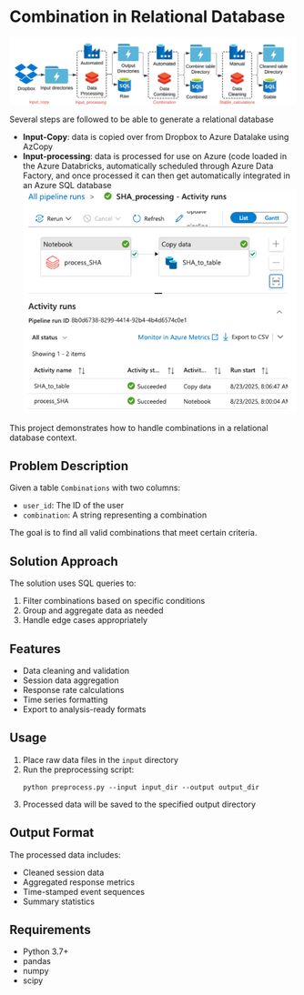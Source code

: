 
# Combination in Relational Database

![Figure 4](Figure%204.jpeg)

Several steps are followed to be able to generate a relational database

- **Input-Copy**: data is copied over from Dropbox to Azure Datalake using AzCopy
- **Input-processing**: data is processed for use on Azure (code loaded in the Azure Databricks, automatically scheduled through Azure Data Factory, and once processed it can then get automatically integrated in an Azure SQL database
![Azure_Screenshot](Azure_Screenshot.png)




This project demonstrates how to handle combinations in a relational database context.

## Problem Description

Given a table `Combinations` with two columns:
- `user_id`: The ID of the user
- `combination`: A string representing a combination

The goal is to find all valid combinations that meet certain criteria.

## Solution Approach

The solution uses SQL queries to:
1. Filter combinations based on specific conditions
2. Group and aggregate data as needed
3. Handle edge cases appropriately

## Features

- Data cleaning and validation
- Session data aggregation 
- Response rate calculations
- Time series formatting
- Export to analysis-ready formats

## Usage

1. Place raw data files in the `input` directory
2. Run the preprocessing script:
   ```
   python preprocess.py --input input_dir --output output_dir
   ```
3. Processed data will be saved to the specified output directory

## Output Format

The processed data includes:
- Cleaned session data
- Aggregated response metrics
- Time-stamped event sequences
- Summary statistics

## Requirements

- Python 3.7+
- pandas
- numpy
- scipy


